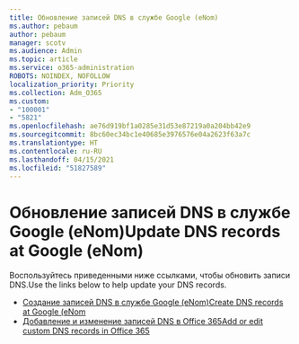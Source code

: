 ```yaml
---
title: Обновление записей DNS в службе Google (eNom)
ms.author: pebaum
author: pebaum
manager: scotv
ms.audience: Admin
ms.topic: article
ms.service: o365-administration
ROBOTS: NOINDEX, NOFOLLOW
localization_priority: Priority
ms.collection: Adm_O365
ms.custom:
- "100001"
- "5821"
ms.openlocfilehash: ae76d919bf1a0285e31d53e87219a0a204bb42e9
ms.sourcegitcommit: 8bc60ec34bc1e40685e3976576e04a2623f63a7c
ms.translationtype: HT
ms.contentlocale: ru-RU
ms.lasthandoff: 04/15/2021
ms.locfileid: "51827589"
---
```

# <a name="update-dns-records-at-google-enom"></a><span data-ttu-id="1ecd6-102">Обновление записей DNS в службе Google (eNom)</span><span class="sxs-lookup"><span data-stu-id="1ecd6-102">Update DNS records at Google (eNom)</span></span>

<span data-ttu-id="1ecd6-103">Воспользуйтесь приведенными ниже ссылками, чтобы обновить записи DNS.</span><span class="sxs-lookup"><span data-stu-id="1ecd6-103">Use the links below to help update your DNS records.</span></span>

- [<span data-ttu-id="1ecd6-104">Создание записей DNS в службе Google (eNom)</span><span class="sxs-lookup"><span data-stu-id="1ecd6-104">Create DNS records at Google (eNom</span></span>](https://docs.microsoft.com/microsoft-365/admin/dns/create-dns-records-for-domain-managed-by-google-enom?view=o365-worldwide)
- [<span data-ttu-id="1ecd6-105">Добавление и изменение записей DNS в Office 365</span><span class="sxs-lookup"><span data-stu-id="1ecd6-105">Add or edit custom DNS records in Office 365</span></span>](https://docs.microsoft.com/microsoft-365/admin/setup/add-domain#add-or-edit-custom-dns-records)
